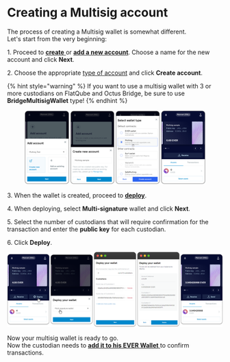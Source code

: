 # Creating a Multisig account

The process of creating a Multisig wallet is somewhat different. \
Let's start from the very beginning:

1\. Proceed to [**create** ](../getting-started/install-and-singing-in/creating-a-new-wallet.md)or [**add a new account**](../seed-phrase-keys-and-accounts/account-management/). Choose a name for the new account and click **Next**.

2\. Choose the appropriate [type of account](../getting-started/install-and-singing-in/types-of-account.md) and click **Create account**.

{% hint style="warning" %}
If you want to use a multisig wallet with 3 or more custodians on FlatQube and Octus Bridge, be sure to use **BridgeMultisigWallet** type!
{% endhint %}

<figure><img src="../.gitbook/assets/image (2).png" alt=""><figcaption></figcaption></figure>

3\. When the wallet is created, proceed to [**deploy**](../getting-started/install-and-singing-in/deploy/).&#x20;

4\. When deploying, select **Multi-signature** wallet and click **Next**.&#x20;

5\. Select the number of custodians that will require confirmation for the transaction and enter the **public key** for each custodian.&#x20;

6\. Click **Deploy**.

![](<../.gitbook/assets/image (4).png>)

Now your multisig wallet is ready to go. \
Now the custodian needs to [**add it to his EVER Wallet** ](add-a-multisig-account.md)to confirm transactions.

